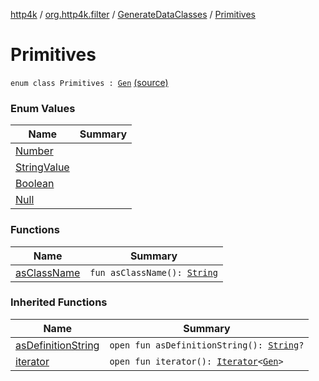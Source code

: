 [http4k](../../../index.md) / [org.http4k.filter](../../index.md) / [GenerateDataClasses](../index.md) / [Primitives](./index.md)

# Primitives

`enum class Primitives : `[`Gen`](../-gen/index.md) [(source)](https://github.com/http4k/http4k/blob/master/http4k-core/src/main/kotlin/org/http4k/filter/GenerateDataClasses.kt#L43)

### Enum Values

| Name | Summary |
|---|---|
| [Number](-number.md) |  |
| [StringValue](-string-value.md) |  |
| [Boolean](-boolean.md) |  |
| [Null](-null.md) |  |

### Functions

| Name | Summary |
|---|---|
| [asClassName](as-class-name.md) | `fun asClassName(): `[`String`](https://kotlinlang.org/api/latest/jvm/stdlib/kotlin/-string/index.html) |

### Inherited Functions

| Name | Summary |
|---|---|
| [asDefinitionString](../-gen/as-definition-string.md) | `open fun asDefinitionString(): `[`String`](https://kotlinlang.org/api/latest/jvm/stdlib/kotlin/-string/index.html)`?` |
| [iterator](../-gen/iterator.md) | `open fun iterator(): `[`Iterator`](https://kotlinlang.org/api/latest/jvm/stdlib/kotlin.collections/-iterator/index.html)`<`[`Gen`](../-gen/index.md)`>` |
